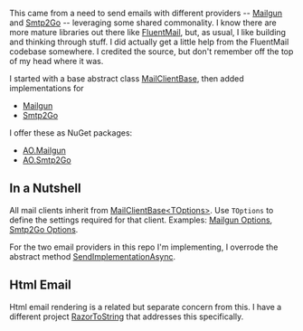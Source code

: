 This came from a need to send emails with different providers -- [Mailgun](https://www.mailgun.com/) and [Smtp2Go](https://www.smtp2go.com/) -- leveraging some shared commonality. I know there are more mature libraries out there like [FluentMail](https://github.com/lukencode/FluentEmail), but, as usual, I like building and thinking through stuff. I did actually get a little help from the FluentMail codebase somewhere. I credited the source, but don't remember off the top of my head where it was.

I started with a base abstract class [MailClientBase](https://github.com/adamfoneil/MailClient/blob/master/MailClientBase/MailClientBase.cs), then added implementations for 

- [Mailgun](https://github.com/adamfoneil/MailClient/blob/master/MailgunClient/MailgunClient.cs)
- [Smtp2Go](https://github.com/adamfoneil/MailClient/blob/master/Smtp2GoClient/Smtp2GoClient.cs)

I offer these as NuGet packages:
- [AO.Mailgun](https://www.nuget.org/packages/AO.Mailgun)
- [AO.Smtp2Go](https://www.nuget.org/packages/AO.Smtp2Go)

## In a Nutshell
All mail clients inherit from [MailClientBase\<TOptions\>](https://github.com/adamfoneil/MailClient/blob/master/MailClientBase/MailClientBase.cs#L7). Use `TOptions` to define the settings required for that client. Examples: [Mailgun Options](https://github.com/adamfoneil/MailClient/blob/master/MailgunClient/Models/Options.cs), [Smtp2Go Options](https://github.com/adamfoneil/MailClient/blob/master/Smtp2GoClient/Models/Options.cs).

For the two email providers in this repo I'm implementing, I overrode the abstract method [SendImplementationAsync](https://github.com/adamfoneil/MailClient/blob/master/MailClientBase/MailClientBase.cs#L54).

## Html Email
Html email rendering is a related but separate concern from this. I have a different project [RazorToString](https://github.com/adamfoneil/RazorToString) that addresses this specifically.
